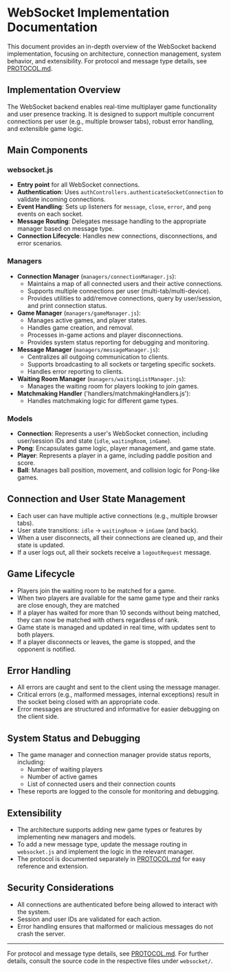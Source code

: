 # WebSocket Implementation Documentation

This document provides an in-depth overview of the WebSocket backend implementation, focusing on architecture, connection management, system behavior, and extensibility. For protocol and message type details, see [PROTOCOL.md](./PROTOCOL.md).

## Implementation Overview

The WebSocket backend enables real-time multiplayer game functionality and user presence tracking. It is designed to support multiple concurrent connections per user (e.g., multiple browser tabs), robust error handling, and extensible game logic.

## Main Components

### websocket.js
- **Entry point** for all WebSocket connections.
- **Authentication**: Uses `authControllers.authenticateSocketConnection` to validate incoming connections.
- **Event Handling**: Sets up listeners for `message`, `close`, `error`, and `pong` events on each socket.
- **Message Routing**: Delegates message handling to the appropriate manager based on message type.
- **Connection Lifecycle**: Handles new connections, disconnections, and error scenarios.

### Managers
- **Connection Manager** (`managers/connectionManager.js`):
  - Maintains a map of all connected users and their active connections.
  - Supports multiple connections per user (multi-tab/multi-device).
  - Provides utilities to add/remove connections, query by user/session, and print connection status.
- **Game Manager** (`managers/gameManager.js`):
  - Manages active games, and player states.
  - Handles game creation, and removal.
  - Processes in-game actions and player disconnections.
  - Provides system status reporting for debugging and monitoring.
- **Message Manager** (`managers/messageManager.js`):
  - Centralizes all outgoing communication to clients.
  - Supports broadcasting to all sockets or targeting specific sockets.
  - Handles error reporting to clients.
- **Waiting Room Manager** (`managers/waitingListManager.js`):
  - Manages the waiting room for players looking to join games.
- **Matchmaking Handler** ('handlers/matchmakingHandlers.js'):
  - Handles matchmaking logic for different game types.

### Models
- **Connection**: Represents a user's WebSocket connection, including user/session IDs and state (`idle`, `waitingRoom`, `inGame`).
- **Pong**: Encapsulates game logic, player management, and game state.
- **Player**: Represents a player in a game, including paddle position and score.
- **Ball**: Manages ball position, movement, and collision logic for Pong-like games.

## Connection and User State Management
- Each user can have multiple active connections (e.g., multiple browser tabs).
- User state transitions: `idle` → `waitingRoom` → `inGame` (and back).
- When a user disconnects, all their connections are cleaned up, and their state is updated.
- If a user logs out, all their sockets receive a `logoutRequest` message.

## Game Lifecycle
- Players join the waiting room to be matched for a game.
- When two players are available for the same game type and their ranks are close enough, they are matched
- If a player has waited for more than 10 seconds without being matched, they can now be matched with others regardless of rank.
- Game state is managed and updated in real time, with updates sent to both players.
- If a player disconnects or leaves, the game is stopped, and the opponent is notified.

## Error Handling
- All errors are caught and sent to the client using the message manager.
- Critical errors (e.g., malformed messages, internal exceptions) result in the socket being closed with an appropriate code.
- Error messages are structured and informative for easier debugging on the client side.

## System Status and Debugging
- The game manager and connection manager provide status reports, including:
  - Number of waiting players
  - Number of active games
  - List of connected users and their connection counts
- These reports are logged to the console for monitoring and debugging.

## Extensibility
- The architecture supports adding new game types or features by implementing new managers and models.
- To add a new message type, update the message routing in `websocket.js` and implement the logic in the relevant manager.
- The protocol is documented separately in [PROTOCOL.md](./PROTOCOL.md) for easy reference and extension.

## Security Considerations
- All connections are authenticated before being allowed to interact with the system.
- Session and user IDs are validated for each action.
- Error handling ensures that malformed or malicious messages do not crash the server.

---
For protocol and message type details, see [PROTOCOL.md](./PROTOCOL.md).
For further details, consult the source code in the respective files under `websocket/`.

